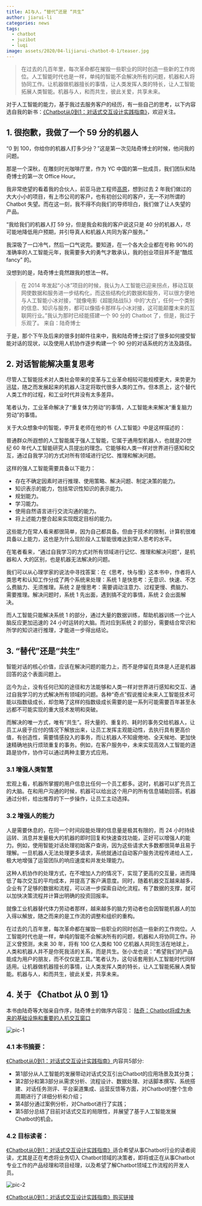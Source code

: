 ```yaml
---
title: AI与人，“替代”还是 “共生”
author: jiarui-li
categories: news
tags:
  - chatbot
  - juzibot
  - luqi
image: assets/2020/04-lijiarui-chatbot-0-1/teaser.jpg
---
```

> 在过去的几百年里，每次革命都在摧毁一些职业的同时创造一些新的工作岗位。人工智能时代也是一样，单纯的智能不会解决所有的问题，机器和人将协同工作。让机器做机器擅长的事情，让人类发挥人类的特长，让人工智能拓展人类智能。机器与人，和而共生，彼此关爱，共享未来。

对于人工智能的能力，基于我过去服务客户的经历，有一些自己的思考，以下内容选自我的新书：[《Chatbot从0到1：对话式交互设计实践指南》](https://item.jd.com/12630213.html)，欢迎关注。

## 1. 很抱歉，我做了一个 59 分的机器人

“0 到 100，你给你的机器人打多少分？”这是第一次见陆奇博士的时候，他问我的问题。

那是一个深秋，在雕刻时光咖啡厅里，作为 YC 中国的第一批成员，我们团队和陆奇博士的第一次 Office Hour。

我非常绝望的看着我的合伙人，前亚马逊工程师[高原](https://pre-angel.com/peoples/yuan-gao/)，想到过去 2 年我们做过的大大小小的项目，有上市公司的客户，也有初创公司的客户，无一不对所谓的 Chatbot 失望。而在这一刻，我不得不向我们的导师坦白，我们做了让人失望的产品。

“我给我们的机器人打 59 分，但是我会和我的客户说这只是 40 分的机器人，尽可能地降低用户预期，并引导真人和机器人共同为客户服务。”

我深吸了一口冷气，然后一口气说完。要知道，在一个各大企业都在号称 90%的准确率的人工智能元年，我需要多大的勇气才敢承认，我的创业项目并不是“酷炫 fancy” 的。

没想到的是，陆奇博士竟然跟我的想法一样。

> 在 2014 年发起“小冰”项目的时候，我认为人工智能已迎来拐点，移动互联网使数据和服务进一步结构化，而这些结构化的数据和服务，可以很方便地与人工智能小冰对接，“就像电影《超能陆战队》中的‘大白’，任何一个类别的信息、知识与服务，都可以像插卡那样与小冰对接，这可能颠覆未来的互联网行业。”我认为那时已经能搭建一个 90 分的 Chatbot 了，但是，我过于乐观了。
> 来自：陆奇博士

于是，那个下午及后来的很多封邮件往来中，我和陆奇博士探讨了很多如何接受智能对话的现状，以及使用人机协作逐步构建一个 90 分的对话系统的方法及路径。

## 2. 对话智能解决重复思考

尽管人工智能技术对人类社会带来的变革与工业革命相较可能规模更大，来势更为迅猛，随之而发展起来的机器人注定将取代很多人类的工作。但本质上，这个替代人类工作的过程，和工业时代并没有太多差异。

笔者认为，工业革命解决了“重复体力劳动”的事情，人工智能未来解决“重复脑力劳动”的事情。

关于大众想象中的智能，李开复老师在他的书《人工智能》中是这样描述的：

普通群众所遐想的人工智能属于强人工智能，它属于通用型机器人，也就是20世纪 60 年代人工智能研究人员提出的理念。它能够和人类一样对世界进行感知和交互，通过自我学习的方式对所有领域进行记忆、推理和解决问题。

这样的强人工智能需要具备以下能力：

- 存在不确定因素时进行推理、使用策略、解决问题、制定决策的能力。
- 知识表示的能力，包括常识性知识的表示能力。
- 规划能力。
- 学习能力。
- 使用自然语言进行交流沟通的能力。
- 将上述能力整合起来实现既定目标的能力。

这些能力在常人看来都很简单，因为自己都具备。但由于技术的限制，计算机很难具备以上能力，这也是为什么现阶段人工智能很难达到常人思考的水平。

在笔者看来，“通过自我学习的方式对所有领域进行记忆、推理和解决问题”，是机器和人 大的区别，也是机器无法解决的问题。

我们可以从心理学家的说法中寻找答案：在《思考，快与慢》这本书中，作者将人类思考和认知工作分成了两个系统来处理：系统 1 是快思考：无意识、快速、不怎么费脑力、无须推理。系统 2 是慢思考：需要调动注意力、过程更慢、费脑力、需要推理。解决问题时，系统 1 先出面，遇到搞不定的事情，系统 2 会出面解决。

而人工智能只能解决系统 1 的部分，通过大量的数据训练，帮助机器训练一个比人脑反应更加迅速的 24 小时运转的大脑。而对应到系统 2 的部分，需要结合常识和所学的知识进行推理，才能进一步得出结论。

## 3. “替代”还是“共生”

智能对话的核心价值，应该在解决问题的能力上，而不是停留在具体是人还是机器回答的这个表面问题上。

迄今为止，没有任何已知的途径和方法能够和人类一样对世界进行感知和交互、通过自我学习的方式解决所有领域的问题。各种“奇点”假说推论未来人工智能技术可能以指数级成长，却忽略了这样的指数级成长需要的是一系列可能需要百年甚至永远都不可能实现的重大技术发明和突破。

而解决的唯一方式，唯有“共生”。将大量的、重复的、耗时的事务交给机器人，让员工从疲于应付的情况下解放出来，让员工发挥主观能动性，去执行具有更高价值，有创造性，需要情感投入的事务，而让机器人不知疲倦地、全天候地、更加快速精确地执行烦琐重复的事务。例如，在客户服务中，未来实现高效人工智能的道路是协作，协作可以通过两种主要方式应用。

### 3.1 增强人类智慧

宏观上看，机器所掌握的用户信息比任何一个员工都多。这时，机器可以扩充员工的大脑。在和用户沟通的时候，机器可以给出这个用户的所有信息辅助回答。机器通过分析，给出推荐的下一步操作，让员工主动选择。

### 3.2 增强人的能力

人是需要休息的，在同一个时间段能处理的信息量是极其有限的，而 24 小时持续运转、消息并发量极大的机器的即时回复和快速查找功能，正好可以增强人的能力。例如，使用智能对话处理初始客户查询，因为这些请求大多数都很简单且易于理解。一旦机器人无法处理更多请求，系统就通过自动客户服务流程传递给人工，极大地增强了运营团队的响应速度和并发处理能力。

这种人机协作的处理方式，在不增加人力的情况下，实现了更高的交互量，进而降低了每次交互的平均成本，并提高了客户满意度。同时，随着机器交互越来越多，企业有了足够的数据和流程，可以进一步探索自动化流程。有了数据的支撑，就可以加快决策流程并计算出明确的投资回报率。

就像工业机器替代体力劳动者那样，越来越多的脑力劳动者也会因智能机器人的加入得以解放，随之而来的是工作流的调整和组织的重构。

在过去的几百年里，每次革命都在摧毁一些职业的同时创造一些新的工作岗位。人工智能时代也是一样，单纯的智能不会解决所有的问题，机器和人将协同工作。孙正义曾预测，未来 30 年，将有 100 亿人类和 100 亿机器人共同生活在地球上，人类和机器人并不是你死我活的关系，而是共生。张小龙也说：“希望我们的产品能成为用户的朋友，而不仅仅是工具。”笔者认为，这句话套用到人工智能时代同样适用。让机器做机器擅长的事情，让人类发挥人类的特长，让人工智能拓展人类智能。机器与人，和而共生，彼此关爱，共享未来。

## 4. 关于 《Chatbot 从 0 到 1》

本书由陆奇等大咖亲自作序，陆奇博士的做序内容见： [陆奇：Chatbot将成为未来的基础设施和重要的人机交互窗口](https://pre-angel.com/juzibot-chatbot-0-1/)

![pic-1](/assets/2020/04-lijiarui-chatbot-0-1/buy-book.png)

### 4.1 本书摘要：

[《Chatbot从0到1：对话式交互设计实践指南》](https://item.jd.com/12630213.html)内容共5部分:

- 第1部分从人工智能的发展带动对话式交互引出Chatbot的应用场景及其分类；
- 第2部分和第3部分从需求分析、流程设计、数据处理、对话脚本撰写、系统搭建、对话任务测评、平台渠道集成、运营反馈等方面，对Chatbot的整个生命周期进行了详细分析和介绍；
- 第4部分通过案例分析，对Chatbot进行了实践；
- 第5部分总结了目前对话式交互的局限性，并展望了基于人工智能发展Chatbot的机会。

### 4.2 目标读者：

[《Chatbot从0到1：对话式交互设计实践指南》](https://item.jd.com/12630213.html)适合希望从事Chatbot行业的读者阅读，尤其是正在考虑将业务切入 Chatbot领域的决策者，即将或正在从事Chatbot专业工作的产品经理和项目经理，以及希望了解Chatbot领域工作流程的开发人员。

![pic-2](/assets/2020/04-lijiarui-chatbot-0-1/chatbot-0-1.jpg)

[《Chatbot从0到1：对话式交互设计实践指南》购买链接](https://item.jd.com/12630213.html)
